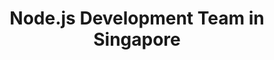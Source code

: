 ---
title: Node.js Development Team in Singapore
permalink: /landings/locations/singapore/developer/node-js
technology: Node.js
location: Singapore
---
